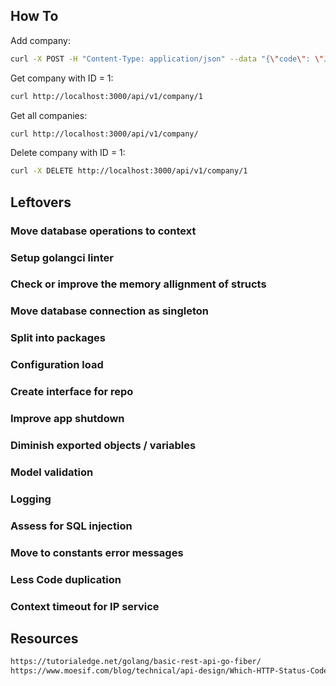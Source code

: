 ## How To
Add company:
```sh
curl -X POST -H "Content-Type: application/json" --data "{\"code\": \"J1234\", \"name\": \"avata\", \"country\": \"Fidji\", \"website\": \"avata.fj\", \"phone\": \"+55 12345\"}" http://localhost:3000/api/v1/company
```
Get company with ID = 1:
```sh
curl http://localhost:3000/api/v1/company/1
```
Get all companies:
```sh
curl http://localhost:3000/api/v1/company/
```
Delete company with ID = 1:
```sh
curl -X DELETE http://localhost:3000/api/v1/company/1
```


## Leftovers
### Move database operations to context
### Setup golangci linter
### Check or improve the memory allignment of structs
### Move database connection as singleton
### Split into packages
### Configuration load
### Create interface for repo
### Improve app shutdown
### Diminish exported objects / variables
### Model validation
### Logging
### Assess for SQL injection
### Move to constants error messages
### Less Code duplication
### Context timeout for IP service


## Resources
```html
https://tutorialedge.net/golang/basic-rest-api-go-fiber/
https://www.moesif.com/blog/technical/api-design/Which-HTTP-Status-Code-To-Use-For-Every-CRUD-App/
```